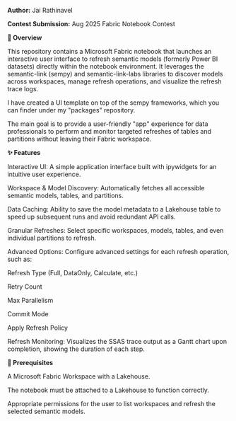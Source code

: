 **Author:** Jai Rathinavel

**Contest Submission:** Aug 2025 Fabric Notebook Contest

**📖 Overview**

This repository contains a Microsoft Fabric notebook that launches an interactive user interface to refresh semantic models (formerly Power BI datasets) directly within the notebook environment. It leverages the semantic-link (sempy) and semantic-link-labs libraries to discover models across workspaces, manage refresh operations, and visualize the refresh trace logs.

I have created a UI template on top of the sempy frameworks, which you can finder under my "packages" repository.

The main goal is to provide a user-friendly "app" experience for data professionals to perform and monitor targeted refreshes of tables and partitions without leaving their Fabric workspace.

**✨ Features**

Interactive UI: A simple application interface built with ipywidgets for an intuitive user experience.

Workspace & Model Discovery: Automatically fetches all accessible semantic models, tables, and partitions.

Data Caching: Ability to save the model metadata to a Lakehouse table to speed up subsequent runs and avoid redundant API calls.

Granular Refreshes: Select specific workspaces, models, tables, and even individual partitions to refresh.

Advanced Options: Configure advanced settings for each refresh operation, such as:

Refresh Type (Full, DataOnly, Calculate, etc.)

Retry Count

Max Parallelism

Commit Mode

Apply Refresh Policy

Refresh Monitoring: Visualizes the SSAS trace output as a Gantt chart upon completion, showing the duration of each step.

**🔧 Prerequisites**

A Microsoft Fabric Workspace with a Lakehouse.

The notebook must be attached to a Lakehouse to function correctly.

Appropriate permissions for the user to list workspaces and refresh the selected semantic models.
